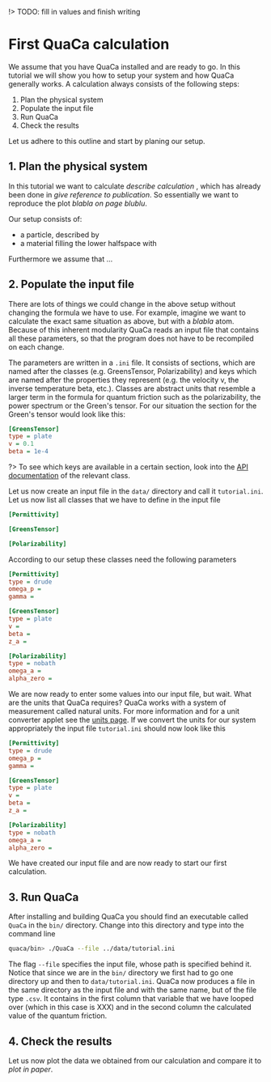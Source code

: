 !> TODO: fill in values and finish writing

# First QuaCa calculation

We assume that you have QuaCa installed and are ready to go.
In this tutorial we will show you how to setup your system and how QuaCa generally works.
A calculation always consists of the following steps:

1. Plan the physical system
2. Populate the input file
3. Run QuaCa
4. Check the results

Let us adhere to this outline and start by planing our setup.

## 1. Plan the physical system
In this tutorial we want to calculate *describe calculation* , which has already been done in *give reference to publication*.
So essentially we want to reproduce the plot *blabla on page blublu*.

Our setup consists of:

* a particle, described by
* a material filling the lower halfspace with

Furthermore we assume that ...

## 2. Populate the input file
There are lots of things we could change in the above setup without changing the formula we have to use.
For example, imagine we want to calculate the exact same situation as above, but with a *blabla* atom.
Because of this inherent modularity QuaCa reads an input file that contains all these parameters, so that the program does not have to be recompiled on each change.

The parameters are written in  a `.ini` file.
It consists of sections, which are named after the classes (e.g. GreensTensor, Polarizability) and keys which are named after the properties they represent (e.g. the velocity v, the inverse temperature beta, etc.).
Classes are abstract units that resemble a larger term in the formula for quantum friction such as the polarizability, the power spectrum or the Green's tensor.
For our situation the section for the Green's tensor would look like this:
```ini
[GreensTensor]
type = plate
v = 0.1
beta = 1e-4
```

?> To see which keys are available in a certain section, look into the [API documentation](api) of the relevant class.

Let us now create an input file in the `data/` directory and call it `tutorial.ini`.
Let us now list all classes that we have to define in the input file
```ini
[Permittivity]

[GreensTensor]

[Polarizability]
```

According to our setup these classes need the following parameters
```ini
[Permittivity]
type = drude
omega_p =
gamma =

[GreensTensor]
type = plate
v =
beta =
z_a =

[Polarizability]
type = nobath
omega_a =
alpha_zero =
```

We are now ready to enter some values into our input file, but wait.
What are the units that QuaCa requires?
QuaCa works with a system of measurement called natural units.
For more information and for a unit converter applet see the [units page](documentation/units).
If we convert the units for our system appropriately the input file `tutorial.ini` should now look like this
```ini
[Permittivity]
type = drude
omega_p =
gamma =

[GreensTensor]
type = plate
v =
beta =
z_a =

[Polarizability]
type = nobath
omega_a =
alpha_zero =
```
We have created our input file and are now ready to start our first calculation.

## 3. Run QuaCa
After installing and building QuaCa you should find an executable called `QuaCa` in the `bin/` directory.
Change into this directory and type into the command line
```bash
quaca/bin> ./QuaCa --file ../data/tutorial.ini
```
The flag `--file` specifies the input file, whose path is specified behind it.
Notice that since we are in the `bin/` directory we first had to go one directory up and then to `data/tutorial.ini`.
QuaCa now produces a file in the same directory as the input file and with the same name, but of the file type `.csv`.
It contains in the first column that variable that we have looped over (which in this case is XXX) and in the second column the calculated value of the quantum friction.

## 4. Check the results
Let us now plot the data we obtained from our calculation and compare it to *plot in paper*.
